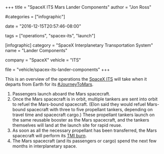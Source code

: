 +++
title = "SpaceX ITS Mars Lander Components"
author = "Jon Ross"

#categories = ["infographic"]

date = "2016-12-15T20:57:46-08:00"

tags = ["operations", "spacex-its", "launch"]

[infographic]
category = "SpaceX Interplanetary Transportation System"
name = "Lander Components"

company = "SpaceX"
vehicle = "ITS"

file = "vehicle/spacex-its-lander-components"
+++

This is an overview of the operations the [SpaceX ITS](/tags/spacex-its/) will take when it
departs from Earth for its [#JourneyToMars](/tags/mars/).

<!--more-->

1. Passengers launch aboard the Mars spacecraft.
2. Once the Mars spacecraft is in orbit, multiple tankers are sent
   into orbit to refuel the Mars-bound spacecraft. (Elon said they
   would refuel Mars-bound spacecraft with three to five propellant
   tankers, depending on travel time and spacecraft cargo.) These
   propellant tankers launch on the same reusable booster as the Mars
   spacecraft, and the tankers themselves will land at the launch site
   for rapid reuse.
3. As soon as all the necessary propellant has been transferred, the
   Mars spacecraft will perform its [TMI burn](/term/tmi).
4. The Mars spacecraft (and its passengers or cargo) spend the next
   few months in interplanetary space.


